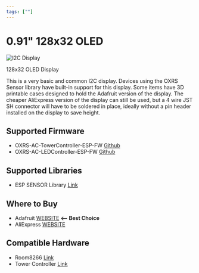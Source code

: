 ```yaml
---
tags: [""]
---
```


# 0.91" 128x32 OLED

<!-- Board Image -->
![I2C Display](/images/addons/128x32-oled.jpg)

<!-- Board Description -->
128x32 OLED Display

This is a very basic and common I2C display. Devices using the OXRS Sensor library have built-in support for this display. Some items have 3D printable cases designed to hold the Adafruit version of the display. The cheaper AliExpress version of the display can still be used, but a 4 wire JST SH connector will have to be soldered in place, ideally without a pin header installed on the display to save height.


## Supported Firmware
- OXRS-AC-TowerController-ESP-FW [Github](https://github.com/austinscreations/OXRS-AC-TowerController-ESP-FW)
- OXRS-AC-LEDController-ESP-FW [Github](https://github.com/austinscreations/OXRS-AC-LEDController-ESP-FW)


## Supported Libraries
- ESP SENSOR Library  [Link](/docs/libraries/esp-sensor-library.md)


## Where to Buy
- Adafruit [WEBSITE](https://www.adafruit.com/product/4440) **<-- Best Choice**
- AliExpress [WEBSITE](https://www.aliexpress.com/item/32672229793.html)

<!-- ## FAQs
:::
TODO - to supply some FAQ's
::: -->

## Compatible Hardware
- Room8266  [Link](/docs/hardware/controllers/room8266.md)
- Tower Controller [Link](/docs/hardware/controllers/tower-controller.md)
